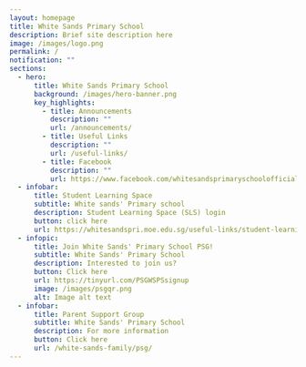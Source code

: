 ```yaml
---
layout: homepage
title: White Sands Primary School
description: Brief site description here
image: /images/logo.png
permalink: /
notification: ""
sections:
  - hero:
      title: White Sands Primary School
      background: /images/hero-banner.png
      key_highlights:
        - title: Announcements
          description: ""
          url: /announcements/
        - title: Useful Links
          description: ""
          url: /useful-links/
        - title: Facebook
          description: ""
          url: https://www.facebook.com/whitesandsprimaryschoolofficial/
  - infobar:
      title: Student Learning Space
      subtitle: White sands' Primary school
      description: Student Learning Space (SLS) login
      button: click here
      url: https://whitesandspri.moe.edu.sg/useful-links/student-learning-space-sls
  - infopic:
      title: Join White Sands' Primary School PSG!
      subtitle: White Sands' Primary School
      description: Interested to join us?
      button: Click here
      url: https://tinyurl.com/PSGWSPSsignup
      image: /images/psgqr.png
      alt: Image alt text
  - infobar:
      title: Parent Support Group
      subtitle: White Sands' Primary School
      description: For more information
      button: Click here
      url: /white-sands-family/psg/
---
```

